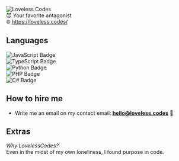 ![Loveless Codes](https://lvls.boo/r/fdupio.webp?compress=false)   
😈 Your favorite antagonist                            
🌐 https://loveless.codes/                 

## Languages
![JavaScript Badge](https://img.shields.io/badge/javascript-F7DF1E?style=for-the-badge&logo=javascript&logoColor=black)   
![TypeScript Badge](https://img.shields.io/badge/typescript-3178C6?style=for-the-badge&logo=typescript&logoColor=white)   
![Python Badge](https://img.shields.io/badge/python-366D9B?style=for-the-badge&logo=python&logoColor=white)   
![PHP Badge](https://img.shields.io/badge/php-777BB4?style=for-the-badge&logo=php&logoColor=white)   
![C# Badge](https://img.shields.io/badge/C%23-333?style=for-the-badge&logo=csharp)

## How to hire me
- Write me an email on my contact email: **hello@loveless.codes** 📮

## Extras
*Why LovelessCodes?*   
Even in the midst of my own loneliness, I found purpose in code.

